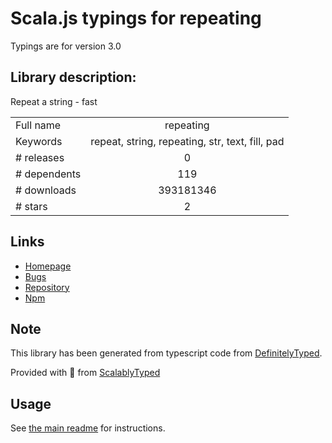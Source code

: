 
# Scala.js typings for repeating

Typings are for version 3.0

## Library description:
Repeat a string - fast

|                    |                 |
| ------------------ | :-------------: |
| Full name          | repeating |
| Keywords           | repeat, string, repeating, str, text, fill, pad |
| # releases         | 0 |
| # dependents       | 119 |
| # downloads        | 393181346 |
| # stars            | 2 |

## Links
- [Homepage](https://github.com/sindresorhus/repeating#readme)
- [Bugs](https://github.com/sindresorhus/repeating/issues)
- [Repository](https://github.com/sindresorhus/repeating)
- [Npm](https://www.npmjs.com/package/repeating)
    


## Note
This library has been generated from typescript code from [DefinitelyTyped](https://definitelytyped.org).

Provided with :purple_heart: from [ScalablyTyped](https://github.com/oyvindberg/ScalablyTyped)

## Usage
See [the main readme](../../readme.md) for instructions.


